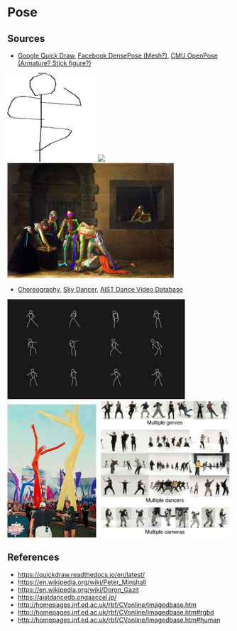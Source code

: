 # Pose

## Sources

* [Google Quick Draw](https://github.com/googlecreativelab/quickdraw-dataset), [Facebook DensePose (Mesh?)](https://github.com/facebookresearch/DensePose), [CMU OpenPose (Armature? Stick figure?)](https://github.com/CMU-Perceptual-Computing-Lab/openpose)

<p float="left">
	<img src="./pix/my_yoga_6.jpg" width=200 />
	<img src="./pix/dense_pose.png" width=375 />
	<img src="./pix/open_pose.png" width=375 />
</p>

* [Choreography](https://experiments.withgoogle.com/living-archive-wayne-mcgregor), [Sky Dancer](https://en.wikipedia.org/wiki/Tube_man
), [AIST Dance Video Database](https://aistdancedb.ongaaccel.jp/)

<p float="left">
	<img src="./pix/choreography.png" width=400 />
	<img src="./pix/sky_dancer.jpg" width=200 />
	<img src="./pix/aist_dance.png" width=300 />
</p>

## References
* https://quickdraw.readthedocs.io/en/latest/
* https://en.wikipedia.org/wiki/Peter_Minshall
* https://en.wikipedia.org/wiki/Doron_Gazit
* https://aistdancedb.ongaaccel.jp/
* http://homepages.inf.ed.ac.uk/rbf/CVonline/Imagedbase.htm
* http://homepages.inf.ed.ac.uk/rbf/CVonline/Imagedbase.htm#rgbd
* http://homepages.inf.ed.ac.uk/rbf/CVonline/Imagedbase.htm#human
